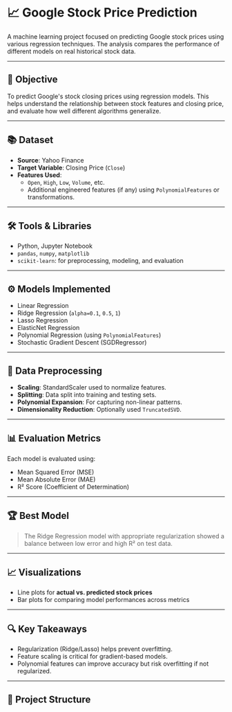 # 📈 Google Stock Price Prediction

A machine learning project focused on predicting Google stock prices using various regression techniques. The analysis compares the performance of different models on real historical stock data.

---


## 🎯 Objective
To predict Google's stock closing prices using regression models. This helps understand the relationship between stock features and closing price, and evaluate how well different algorithms generalize.

---

## 📚 Dataset
- **Source**: Yahoo Finance
- **Target Variable**: Closing Price (`Close`)
- **Features Used**:
  - `Open`, `High`, `Low`, `Volume`, etc.
  - Additional engineered features (if any) using `PolynomialFeatures` or transformations.

---

## 🛠️ Tools & Libraries
- Python, Jupyter Notebook
- `pandas`, `numpy`, `matplotlib`
- `scikit-learn`: for preprocessing, modeling, and evaluation

---

## ⚙️ Models Implemented
- Linear Regression
- Ridge Regression (`alpha=0.1`, `0.5`, `1`)
- Lasso Regression
- ElasticNet Regression
- Polynomial Regression (using `PolynomialFeatures`)
- Stochastic Gradient Descent (SGDRegressor)

---

## 🧹 Data Preprocessing
- **Scaling**: StandardScaler used to normalize features.
- **Splitting**: Data split into training and testing sets.
- **Polynomial Expansion**: For capturing non-linear patterns.
- **Dimensionality Reduction**: Optionally used `TruncatedSVD`.

---

## 📊 Evaluation Metrics
Each model is evaluated using:
- Mean Squared Error (MSE)
- Mean Absolute Error (MAE)
- R² Score (Coefficient of Determination)

---

## 🏆 Best Model
> The Ridge Regression model with appropriate regularization showed a balance between low error and high R² on test data.

---

## 📈 Visualizations
- Line plots for **actual vs. predicted stock prices**
- Bar plots for comparing model performances across metrics

---

## 🔍 Key Takeaways
- Regularization (Ridge/Lasso) helps prevent overfitting.
- Feature scaling is critical for gradient-based models.
- Polynomial features can improve accuracy but risk overfitting if not regularized.

---

## 📂 Project Structure


